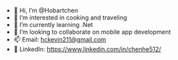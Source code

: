 - 👋 Hi, I’m @Hobartchen
- 👀 I’m interested in cooking and traveling
- 🌱 I’m currently learning .Net
- 💞️ I’m looking to collaborate on mobile app development
- 📫 Email: hckevin211@gmail.com
- 📌 LinkedIn: https://www.linkedin.com/in/chenhe512/

<!---
Hobartchen/Hobartchen is a ✨ special ✨ repository because its `README.md` (this file) appears on your GitHub profile.
You can click the Preview link to take a look at your changes.
--->

